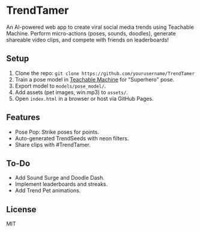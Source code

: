 # TrendTamer
An AI-powered web app to create viral social media trends using Teachable Machine. Perform micro-actions (poses, sounds, doodles), generate shareable video clips, and compete with friends on leaderboards!

## Setup
1. Clone the repo: `git clone https://github.com/yourusername/TrendTamer`
2. Train a pose model in [Teachable Machine](https://teachablemachine.withgoogle.com/) for "Superhero" pose.
3. Export model to `models/pose_model/`.
4. Add assets (pet images, win.mp3) to `assets/`.
5. Open `index.html` in a browser or host via GitHub Pages.

## Features
- Pose Pop: Strike poses for points.
- Auto-generated TrendSeeds with neon filters.
- Share clips with #TrendTamer.

## To-Do
- Add Sound Surge and Doodle Dash.
- Implement leaderboards and streaks.
- Add Trend Pet animations.

## License
MIT